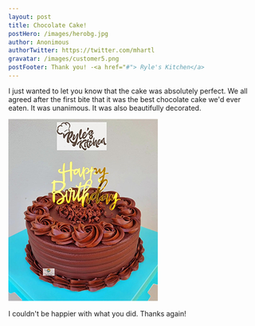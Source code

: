 ```yaml
---
layout: post
title: Chocolate Cake!
postHero: /images/herobg.jpg
author: Anonimous
authorTwitter: https://twitter.com/mhartl
gravatar: /images/customer5.png
postFooter: Thank you! -<a href="#"> Ryle's Kitchen</a>
---
```



I just wanted to let you know that the cake was absolutely perfect. We all agreed after the first bite that it was the best chocolate cake we'd ever eaten. It was unanimous. It was
also beautifully decorated.

<img class="pull-left" src="/images/cakeT-220729-b.png" alt="chocolate cake image">

I couldn't be happier with what you did. Thanks again!
